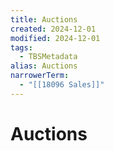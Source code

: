 ```yaml
---
title: Auctions
created: 2024-12-01
modified: 2024-12-01
tags:
  - TBSMetadata
alias: Auctions
narrowerTerm:
  - "[[18096 Sales]]"
---
```

# Auctions
